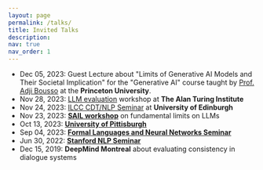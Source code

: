 ```yaml
---
layout: page
permalink: /talks/
title: Invited Talks
description:  
nav: true
nav_order: 1
---
```


- Dec 05, 2023: Guest Lecture about "Limits of Generative AI Models and Their Societal Implication" for the "Generative AI" course taught by [Prof. Adji Bousso](https://vertaix.princeton.edu/) at the **Princeton University**.
- Nov 28, 2023: [LLM evaluation](https://sites.google.com/view/fm-eval-workshop/home) workshop at **The Alan Turing Institute**
- Nov 24, 2023: [ILCC CDT/NLP Seminar](https://web.inf.ed.ac.uk/ilcc/news-events/seminars-2023/nuaha-dziri-seminar) at **University of Edinburgh**
- Nov 23, 2023: **[SAIL workshop](https://sites.google.com/view/sail-ws-llms/program)** on fundamental limits on LLMs
- Oct 13, 2023: **[University of Pittisburgh](https://calendar.pitt.edu/event/cs_seminar_faith_and_fate_limits_of_transformers_on_compositionality)**
- Sep 04, 2023: **[Formal Languages and Neural Networks Seminar](https://flann.super.site/)**
- Jun 30, 2022: **[Stanford NLP Seminar](https://nlp.stanford.edu/seminar/details/nouhadziri.shtml)**
- Dec 15, 2019: **DeepMind Montreal** about evaluating consistency in dialogue systems
